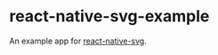 # react-native-svg-example

An example app for [react-native-svg][1].

[1]: https://github.com/react-native-community/react-native-svg
